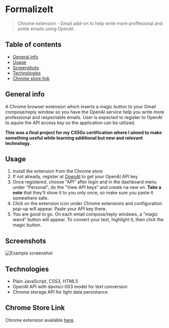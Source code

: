 # FormalizeIt

> Chrome extension - Gmail add-on to help write more proffesional and polite emails using OpenAI.

## Table of contents

- [General info](#general-info)
- [Usage](#usage)
- [Screenshots](#screenshots)
- [Technologies](#technologies)
- [Chrome store link](#chrome-store-link)

## General info

A Chrome browser extension which inserts a magic button to your Gmail compose/reply window so you have the OpenAI service help you write more professional and respectable emails. User is expected to register to OpenAI to aquire the API access key so the application can be utilized.

**This was a final project for my CS50x certification where I aimed to make something useful while learning additional but new and relevant technology.**

## Usage

1. Install the extension from the Chrome store
2. If not already, register at [OpenAI](https://platform.openai.com/signup?launch) to get your OpenAI API key
3. Once registered, choose "API" after login and in the dashboard menu under "Personal", do the "View API keys" and create na new on. **Take a note** that they'll show it to you only once, so make sure you paste it somewhere safe.
4. Click on the extension icon under Chrome extensions and configuration pop-up will appear. Paste your API key there.
5. You are good to go. On each email compose/reply windows, a "magic wand" button will appear. To convert your text, highlight it, then click the magic button.

## Screenshots

![Example screenshot](./assets/screenshot.jpg)

## Technologies

- Plain JavaScript, CSS3, HTML5
- OpenAI API with davinci-003 model for text conversion
- Chrome storage API for light data persistance

## Chrome Store Link

Chrome extension available [here](https://chrome.google.com/webstore/detail/formalizeit/cknpomjgcpiikoconfeahlgikeidmdbi).
